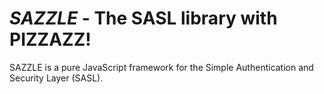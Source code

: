 # *SAZZLE* - The SASL library with PIZZAZZ! #

SAZZLE is a pure JavaScript framework for the Simple Authentication and Security Layer (SASL).

